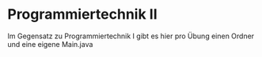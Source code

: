 # Programmiertechnik II

Im Gegensatz zu Programmiertechnik I gibt es hier pro Übung einen Ordner und eine eigene Main.java
